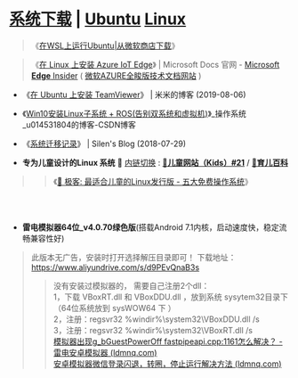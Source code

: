 # [系统下载](https://cn.ubuntu.com/download) | [Ubuntu](https://cn.ubuntu.com/) [Linux](https://zh.wikipedia.org/wiki/Linux) 

>  《[在WSL上运行Ubuntu|从微软商店下载](https://www.microsoft.com/store/productId/9NBLGGH4MSV6)》

>  《[在 Linux 上安装 Azure IoT Edge](https://docs.microsoft.com/zh-cn/azure/iot-edge/how-to-install-iot-edge-linux)》 | Microsoft Docs 官网 - [Microsoft **Edge** Insider](https://www.microsoftedgeinsider.com/zh-cn/) ( [微软AZURE全睃版技术文档网站](https://docs.azure.cn/) )

- 《[在 Ubuntu 上安装 TeamViewer](https://mi.js.org/2019-08/%E5%9C%A8Ubuntu%E4%B8%8A%E5%AE%89%E8%A3%85TeamViewer/)》 | 米米的博客 (2019-08-06)


- 《[Win10安装Linux子系统 + ROS(告别双系统和虚拟机)](https://blog.csdn.net/u014531804/article/details/106124512)》_操作系统_u014531804的博客-CSDN博客

- 《[系统迁移记录](https://silenwang.github.io/2018/07/29/%E7%B3%BB%E7%BB%9F%E8%BF%81%E7%A7%BB%E8%AE%B0%E5%BD%95/)》 | Silen's Blog (2018-07-29)


- **专为儿童设计的Linux 系统** 🔄 [内链切换](https://github.com/taoste/Hello-World/tree/master/Tools/Linux) : [**🍬儿童网站（Kids）#21**](https://github.com/taoste/taoste.github.io/issues/21) / [**🍬育儿百科**](https://github.com/taoste/Hello-World/tree/master/eBook/%E8%82%B2%E5%84%BF%E7%99%BE%E7%A7%91/)

>> 《[💽 极客: 最适合儿童的Linux发行版 - 五大免费操作系统](https://cn.computerspywarescanner.com/s4765-best-linux-distributions-kids-free-operating-system)》
<br>
<br>

- **雷电模拟器64位_v4.0.70绿色版**(搭载Android 7.1内核，启动速度快，稳定流畅兼容性好)
> 此版本无广告，安装时打开选择解压目录即可！
> 下载地址：https://www.aliyundrive.com/s/d9PEvQnaB3s
><br>
>> 没有安装过模拟器的， 需要自己注册2个dll：<br>
>> 1，下载 VBoxRT.dll  和   VBoxDDU.dll  ，放到系统 sysytem32目录下 （64位系统放到 sysWOW64 下 ）<br>
>> 2，注册：regsvr32 %windir%\system32\VBoxDDU.dll /s <br>
>> 3，注册：regsvr32 %windir%\system32\VBoxRT.dll /s  <br>
>> <a href="https://www.ldmnq.com/faq/5955.html">模拟器出现g_bGuestPowerOff fastpipeapi.cpp:1161怎么解决？ - 雷电安卓模拟器 (ldmnq.com)</a><br>
>> <a href="https://www.ldmnq.com/support/qita/717.html">安卓模拟器微信登录闪退，转圈，停止运行解决方法 (ldmnq.com)</a><br>
